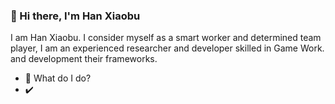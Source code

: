 ### 👋 Hi there, I'm Han Xiaobu
I am Han Xiaobu. I consider myself as a smart worker and determined team player, I am an experienced researcher and developer skilled in Game Work. and development their frameworks.

- 🌱 What do I do?
- ✔️ 
<!--
**hanxiaobu/hanxiaobu** is a ✨ _special_ ✨ repository because its `README.md` (this file) appears on your GitHub profile.

Here are some ideas to get you started:

- 🔭 I’m currently working on ...
- 🌱 I’m currently learning ...
- 👯 I’m looking to collaborate on ...
- 🤔 I’m looking for help with ...
- 💬 Ask me about ...
- 📫 How to reach me: ...
- 😄 Pronouns: ...
- ⚡ Fun fact: ...
-->
